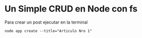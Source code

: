 # Un Simple CRUD en Node con fs

Para crear un post ejecutar en la terminal

```
node app create --title="Articulo Nro 1"
```